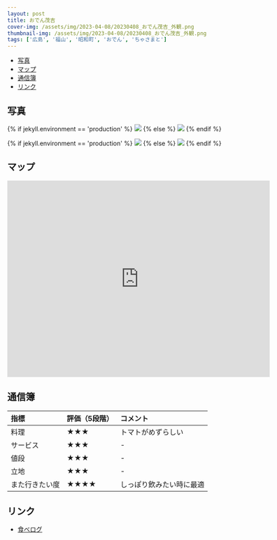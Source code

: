 ```yaml
---
layout: post
title: おでん茂吉
cover-img: /assets/img/2023-04-08/20230408_おでん茂吉_外観.png
thumbnail-img: /assets/img/2023-04-08/20230408_おでん茂吉_外観.png
tags: ['広島', '福山', '昭和町', 'おでん', 'ちゃさまと']
---
```


<!-- TOC -->

- [写真](#写真)
- [マップ](#マップ)
- [通信簿](#通信簿)
- [リンク](#リンク)

<!-- /TOC -->

## 写真

{% if jekyll.environment == 'production' %}
<img src="https://raw.githubusercontent.com/taira1117/fukuyama_izakaya/master/assets/img/2023-04-08/20230408_おでん茂吉_トマト.jpg">
{% else %}
<img src="/assets/img/2023-04-08/20230408_おでん茂吉_トマト.jpg">
{% endif %}

{% if jekyll.environment == 'production' %}
<img src="https://raw.githubusercontent.com/taira1117/fukuyama_izakaya/master/assets/img/2023-04-08/20230408_おでん茂吉_大根.jpg">
{% else %}
<img src="/assets/img/2023-04-08/20230408_おでん茂吉_大根.jpg">
{% endif %}

## マップ

<iframe src="https://www.google.com/maps/embed?pb=!1m18!1m12!1m3!1d3288.7282998664373!2d133.3672665755737!3d34.48441619478755!2m3!1f0!2f0!3f0!3m2!1i1024!2i768!4f13.1!3m3!1m2!1s0x35511102cff4534b%3A0x5f19f1ed048e4aa8!2z44GK44Gn44KT6IyC5ZCJ!5e0!3m2!1sja!2sjp!4v1682470338351!5m2!1sja!2sjp" width="600" height="450" style="border:0;" allowfullscreen="" loading="lazy" referrerpolicy="no-referrer-when-downgrade"></iframe>

## 通信簿

| 指標 | 評価（5段階） | コメント |
| :------ |:--- | :--- |
| 料理 | ★★★ | トマトがめずらしい |
| サービス | ★★★ | - |
| 値段 | ★★★ | - |
| 立地 | ★★★ | - |
| また行きたい度 | ★★★★ | しっぽり飲みたい時に最適 |

## リンク

- [食べログ](https://tabelog.com/hiroshima/A3403/A340308/34007883/)